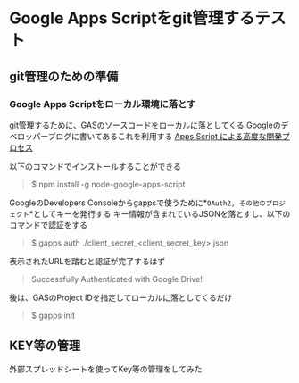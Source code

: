 # Google Apps Scriptをgit管理するテスト

## git管理のための準備

### Google Apps Scriptをローカル環境に落とす

git管理するために、GASのソースコードをローカルに落としてくる
Googleのデベロッパーブログに書いてあるこれを利用する
[Apps Script による高度な開発プロセス](https://googledevjp.blogspot.jp/2016/01/apps-script.html)

以下のコマンドでインストールすることができる
> $ npm install -g node-google-apps-script

GoogleのDevelopers Consoleからgappsで使うために*`OAuth2, その他のプロジェクト`*としてキーを発行する
キー情報が含まれているJSONを落とすし、以下のコマンドで認証をする
> $ gapps auth ./client_secret_<client_secret_key>.json

表示されたURLを踏むと認証が完了するはず
> Successfully Authenticated with Google Drive!

後は、GASのProject IDを指定してローカルに落としてくるだけ
> $ gapps init <Project ID>


## KEY等の管理
外部スプレッドシートを使ってKey等の管理をしてみた
